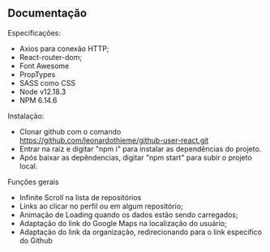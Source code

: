 

## Documentação ##

Especificações:
- Axios para conexão HTTP;
- React-router-dom;
- Font Awesome
- PropTypes
- SASS como CSS
- Node v12.18.3
- NPM 6.14.6


Instalação:
- Clonar github com o comando https://github.com/leonardothieme/github-user-react.git
- Entrar na raiz e digitar "npm i" para instalar as dependências do projeto.
- Após baixar as depêndencias, digitar "npm start" para subir o projeto local.

Funções gerais
- Infinite Scroll na lista de repositórios
- Links ao clicar no perfil ou em algum repositório;
- Animação de Loading quando os dados estão sendo carregados;
- Adaptação do link do Google Maps na localização do usuário;
- Adaptação do link da organização, redirecionando para o link especifico do Github



